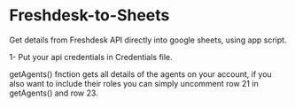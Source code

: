 # Freshdesk-to-Sheets
Get details from Freshdesk API directly into google sheets, using app script.

1- Put your api credentials in Credentials file.

getAgents() fnction gets all details of the agents on your account, if you also want to include their roles you can simply uncomment row 21 in getAgents() and row 23.
